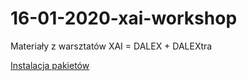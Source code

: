 # 16-01-2020-xai-workshop
Materiały z warsztatów XAI = DALEX + DALEXtra


[Instalacja pakietów](https://github.com/R-Ladies-Warsaw/16-01-2020-xai-workshop/blob/master/install_code.R)
